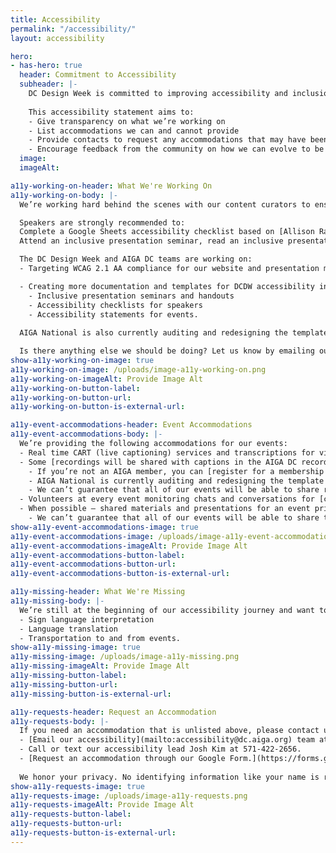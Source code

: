 ```yaml
---
title: Accessibility
permalink: "/accessibility/"
layout: accessibility

hero:
- has-hero: true
  header: Commitment to Accessibility
  subheader: |-
    DC Design Week is committed to improving accessibility and inclusion efforts each year. We recognize this is a journey and we are still far from our ideal.
    
    This accessibility statement aims to:
    - Give transparency on what we’re working on
    - List accommodations we can and cannot provide
    - Provide contacts to request any accommodations that may have been missed or undocumented
    - Encourage feedback from the community on how we can evolve to be more inclusive in the future.
  image: 
  imageAlt: 

a11y-working-on-header: What We're Working On
a11y-working-on-body: |-
  We’re working hard behind the scenes with our content curators to ensure all talks are inclusively crafted.

  Speakers are strongly recommended to:
  Complete a Google Sheets accessibility checklist based on [Allison Ravenhall’s article Inclusive Design for Accessible Presentations](https://www.smashingmagazine.com/2018/11/inclusive-design-accessible-presentations/).
  Attend an inclusive presentation seminar, read an inclusive presentation handout, and review Allison’s article.

  The DC Design Week and AIGA DC teams are working on:
  - Targeting WCAG 2.1 AA compliance for our website and presentation materials which includes meaningful alt text, respecting reduced motion preferences, and understandable heading structures. We can’t cover everything as a team of volunteers, so if you see something wrong please let us know at [designweek@dc.aiga.org](mailto:designweek@dc.aiga.org).

  - Creating more documentation and templates for DCDW accessibility including:
    - Inclusive presentation seminars and handouts
    - Accessibility checklists for speakers
    - Accessibility statements for events. 
  
  AIGA National is also currently auditing and redesigning the template used by all chapters, including DC, to make registration and access to videos more accessible to everyone.

  Is there anything else we should be doing? Let us know by emailing our accessibility team at [accessibility@dc.aiga.org](mailto:accessibility@dc.aiga.org).
show-a11y-working-on-image: true
a11y-working-on-image: /uploads/image-a11y-working-on.png
a11y-working-on-imageAlt: Provide Image Alt
a11y-working-on-button-label:
a11y-working-on-button-url:
a11y-working-on-button-is-external-url:

a11y-event-accommodations-header: Event Accommodations
a11y-event-accommodations-body: |-
  We’re providing the following accommodations for our events:
  - Real time CART (live captioning) services and transcriptions for virtual events.
  - Some [recordings will be shared with captions in the AIGA DC recordings archive](https://dc.aiga.org/introducing-the-aiga-dc-event-recordings-archive/) for AIGA members to rewatch or catch up on at a later date. 
    - If you’re not an AIGA member, you can [register for a membership on our website](https://dc.aiga.org/membership/membership-rates/) for just $50 for a year. We’re a 100% non-revenue generating entity, so this goes a long way to keeping us afloat. 
    - AIGA National is currently auditing and redesigning the template used by all chapters, including DC, to make registration and access to videos more accessible to everyone. If you have difficulties registering or accessing the recordings in its current state, please let us know at dcdw@dc.aiga.org.
    - We can’t guarantee that all of our events will be able to share recordings as some talks may contain classified information. If we’re unable to do so, we’ll disclose that ahead of time in each of the event’s descriptions.
  - Volunteers at every event monitoring chats and conversations for [compliance to AIGA’s code of conduct](https://dc.aiga.org/events/code-of-conduct/).
  - When possible — shared materials and presentations for an event prior to it starting. Follow along comfortably with your own technology and at your own pace.
    - We can’t guarantee that all of our events will be able to share their materials ahead of time because some talks may contain classified information or may not have the resources and time to do so. 
show-a11y-event-accommodations-image: true
a11y-event-accommodations-image: /uploads/image-a11y-event-accommodations.png
a11y-event-accommodations-imageAlt: Provide Image Alt
a11y-event-accommodations-button-label:
a11y-event-accommodations-button-url:
a11y-event-accommodations-button-is-external-url:

a11y-missing-header: What We're Missing
a11y-missing-body: |-
  We’re still at the beginning of our accessibility journey and want to be transparent about the limitations around our budget, experience, volunteer resources, and timeline. Accommodations that we may be unable to be provided include:
  - Sign language interpretation
  - Language translation
  - Transportation to and from events.
show-a11y-missing-image: true
a11y-missing-image: /uploads/image-a11y-missing.png
a11y-missing-imageAlt: Provide Image Alt
a11y-missing-button-label:
a11y-missing-button-url:
a11y-missing-button-is-external-url:

a11y-requests-header: Request an Accommodation
a11y-requests-body: |-
  If you need an accommodation that is unlisted above, please contact us using a method that works best for you:
  - [Email our accessibility](mailto:accessibility@dc.aiga.org) team at accessibility@dc.aiga.org.
  - Call or text our accessibility lead Josh Kim at 571-422-2656.
  - [Request an accommodation through our Google Form.](https://forms.gle/VTys8LzewYs2isUm7)
  
  We honor your privacy. No identifying information like your name is required to request an accomodation, and all details will be deleted once completed.
show-a11y-requests-image: true
a11y-requests-image: /uploads/image-a11y-requests.png
a11y-requests-imageAlt: Provide Image Alt
a11y-requests-button-label:
a11y-requests-button-url:
a11y-requests-button-is-external-url:
---
```

